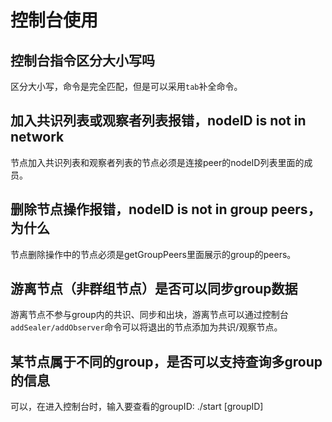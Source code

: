 # 控制台使用

## 控制台指令区分大小写吗

区分大小写，命令是完全匹配，但是可以采用`tab`补全命令。

## 加入共识列表或观察者列表报错，nodeID is not in network

节点加入共识列表和观察者列表的节点必须是连接peer的nodeID列表里面的成员。

## 删除节点操作报错，nodeID is not in group peers，为什么

节点删除操作中的节点必须是getGroupPeers里面展示的group的peers。

## 游离节点（非群组节点）是否可以同步group数据

游离节点不参与group内的共识、同步和出块，游离节点可以通过控制台`addSealer/addObserver`命令可以将退出的节点添加为共识/观察节点。

## 某节点属于不同的group，是否可以支持查询多group的信息

可以，在进入控制台时，输入要查看的groupID:  ./start [groupID]
